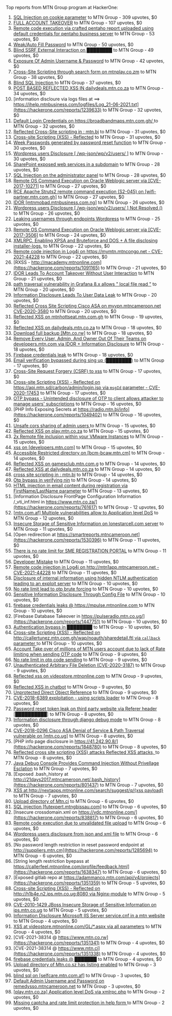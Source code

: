 Top reports from MTN Group program at HackerOne:

1. [ SQL Injection on cookie parameter](https://hackerone.com/reports/761304) to MTN Group - 309 upvotes, $0
2. [FULL ACCOUNT TAKEOVER](https://hackerone.com/reports/2542372) to MTN Group - 107 upvotes, $0
3. [Remote code execution via crafted pentaho report uploaded using default credentials for pentaho business server](https://hackerone.com/reports/1677047) to MTN Group - 53 upvotes, $0
4. [Weak/Auto Fill Password](https://hackerone.com/reports/817331) to MTN Group - 50 upvotes, $0
5. [Blind SSRF External Interaction on ████████](https://hackerone.com/reports/1220688) to MTN Group - 49 upvotes, $0
6. [Exposure Of Admin Username & Password](https://hackerone.com/reports/1703733) to MTN Group - 42 upvotes, $0
7. [Cross-Site Scripting through search form on mtnplay.co.zm](https://hackerone.com/reports/761573) to MTN Group - 38 upvotes, $0
8. [Blind SQL Injection ](https://hackerone.com/reports/1069531) to MTN Group - 37 upvotes, $0
9. [POST BASED REFLECTED XSS IN dailydeals.mtn.co.za](https://hackerone.com/reports/1451394) to MTN Group - 34 upvotes, $0
10. [information discloure via logs files at ==\> https://ihelp.mtnbusiness.com/logfiles/Log_21-06-2021.txt](https://hackerone.com/reports/1239633) to MTN Group - 32 upvotes, $0
11. [Default Login Credentials on https://broadbandmaps.mtn.com.gh/ ](https://hackerone.com/reports/1297480) to MTN Group - 32 upvotes, $0
12. [Reflected Cross-Site scripting in : mtn.bj](https://hackerone.com/reports/1264832) to MTN Group - 31 upvotes, $0
13. [Cross-site Scripting (XSS) - Reflected](https://hackerone.com/reports/1183336) to MTN Group - 31 upvotes, $0
14. [Week Passwords generated by password reset function](https://hackerone.com/reports/765031) to MTN Group - 30 upvotes, $0
15. [Wordpress users Disclosure [ /wp-json/wp/v2/users/ ]](https://hackerone.com/reports/1735586) to MTN Group - 30 upvotes, $0
16. [SharePoint exposed web services in a  subdomain](https://hackerone.com/reports/761158) to MTN Group - 28 upvotes, $0
17. [SQL Injection on the administrator panel](https://hackerone.com/reports/865436) to MTN Group - 28 upvotes, $0
18. [Remote OS Command Execution on Oracle Weblogic server via [CVE-2017-10271]](https://hackerone.com/reports/810755) to MTN Group - 27 upvotes, $0
19. [RCE Apache Struts2 remote command execution (S2-045) on [wifi-partner.mtn.com.gh]](https://hackerone.com/reports/1070532) to MTN Group - 27 upvotes, $0
20. [IDOR  [mtnmobad.mtnbusiness.com.ng]](https://hackerone.com/reports/1698006) to MTN Group - 26 upvotes, $0
21. [Wordpress users Disclosure [ /wp-json/wp/v2/users/ ]  Not Resolved () ](https://hackerone.com/reports/1784999) to MTN Group - 26 upvotes, $0
22. [Leaking usernames through endpoints Wordpress](https://hackerone.com/reports/1785021) to MTN Group - 25 upvotes, $0
23. [Remote OS Command Execution on Oracle Weblogic server via [CVE-2017-3506]](https://hackerone.com/reports/810778) to MTN Group - 24 upvotes, $0
24. [XMLRPC, Enabling XPSA and Bruteforce and DOS + A file disclosing installer-logs.](https://hackerone.com/reports/865875) to MTN Group - 22 upvotes, $0
25. [Remote code injection in Log4j on  https://mymtn.mtncongo.net - CVE-2021-44228](https://hackerone.com/reports/1425565) to MTN Group - 22 upvotes, $0
26. [RXSS - http://macademy.mtnonline.com](https://hackerone.com/reports/1091165) to MTN Group - 21 upvotes, $0
27. [IDOR Leads To Account Takeover Without User Interaction](https://hackerone.com/reports/1272478) to MTN Group - 21 upvotes, $0
28. [path traversal vulnerability in Grafana 8.x allows " local file read "](https://hackerone.com/reports/1427086) to MTN Group - 20 upvotes, $0
29. [Information Disclosure Leads To User Data Leak](https://hackerone.com/reports/1541660) to MTN Group - 20 upvotes, $0
30. [Reflected Cross Site Scripting Cisco ASA on  myvpn.mtncameroon.net CVE-2020-3580](https://hackerone.com/reports/1247833) to MTN Group - 20 upvotes, $0
31. [Reflected XSS on mtnhottseat.mtn.com.gh](https://hackerone.com/reports/1069527) to MTN Group - 19 upvotes, $0
32. [Reflected XSS on dailydeals.mtn.co.za](https://hackerone.com/reports/1212235) to MTN Group - 18 upvotes, $0
33. [Download full backup  [Mtn.co.rw]](https://hackerone.com/reports/1516520) to MTN Group - 18 upvotes, $0
34. [Remove Every User, Admin, And Owner Out Of Their Teams on developers.mtn.com via IDOR + Information Disclosure](https://hackerone.com/reports/1448550) to MTN Group - 18 upvotes, $0
35. [Firebase credentials leak](https://hackerone.com/reports/1691888) to MTN Group - 18 upvotes, $0
36. [Email verification bypassed during sing up (████████)](https://hackerone.com/reports/1182016) to MTN Group - 17 upvotes, $0
37. [Cross-Site Request Forgery (CSRF) to xss](https://hackerone.com/reports/1183241) to MTN Group - 17 upvotes, $0
38. [Cross-site Scripting (XSS) - Reflected on https://api.mtn.sd/carbon/admin/login.jsp via `msgId` parameter -  CVE-2020-17453](https://hackerone.com/reports/1158823) to MTN Group - 17 upvotes, $0
39. [OTP bypass - Unintended disclosure of OTP to client allows attacker to manage users' subscriptions](https://hackerone.com/reports/777957) to MTN Group - 16 upvotes, $0
40. [PHP Info Exposing Secrets at https://radio.mtn.bj/info](https://hackerone.com/reports/1049402) to MTN Group - 16 upvotes, $0
41. [Unsafe cors sharing of admin users ](https://hackerone.com/reports/772744) to MTN Group - 15 upvotes, $0
42. [Reflected XSS on play.mtn.co.za](https://hackerone.com/reports/1061199) to MTN Group - 15 upvotes, $0
43. [2x Remote file inclusion within your VMware Instances](https://hackerone.com/reports/1069105) to MTN Group - 15 upvotes, $0
44. [xss on [developers.mtn.com]](https://hackerone.com/reports/924851) to MTN Group - 15 upvotes, $0
45. [Accessible Restricted directory on [bcm-bcaw.mtn.cm]](https://hackerone.com/reports/789388) to MTN Group - 14 upvotes, $0
46. [Reflected XSS on gamesclub.mtn.com.g](https://hackerone.com/reports/1069528) to MTN Group - 14 upvotes, $0
47. [Reflected XSS at dailydeals.mtn.co.za](https://hackerone.com/reports/1210921) to MTN Group - 14 upvotes, $0
48. [cross site scripting in : mtn.bj](https://hackerone.com/reports/1264834) to MTN Group - 14 upvotes, $0
49. [Otp  bypass in verifying nin](https://hackerone.com/reports/1314172) to MTN Group - 14 upvotes, $0
50. [HTML injection in email content during registration via FirstName/LastName parameter](https://hackerone.com/reports/1256496) to MTN Group - 13 upvotes, $0
51. [Information Disclosure FrontPage Configuration Information /_vti_inf.html in https://www.mtn.co.za/](https://hackerone.com/reports/761617) to MTN Group - 12 upvotes, $0
52. [[mtn.com.af] Multiple vulnerabilities allow to Application level DoS](https://hackerone.com/reports/946578) to MTN Group - 12 upvotes, $0
53. [Insecure Storage of Sensitive Information on lonestarcell.com server](https://hackerone.com/reports/1482830) to MTN Group - 11 upvotes, $0
54. [Open redirection at https://smartreports.mtncameroon.net](https://hackerone.com/reports/1530396) to MTN Group - 11 upvotes, $0
55. [There is no rate limit for SME REGISTRATION PORTAL](https://hackerone.com/reports/1305766) to MTN Group - 11 upvotes, $0
56. [Developer Mistake](https://hackerone.com/reports/1058135) to MTN Group - 11 upvotes, $0
57. [Remote code injection in Log4j on http://mtn1app.mtncameroon.net  - CVE-2021-44228](https://hackerone.com/reports/1425563) to MTN Group - 11 upvotes, $0
58. [Disclosure of internal information using hidden NTLM authentication leading to an exploit server](https://hackerone.com/reports/853284) to MTN Group - 10 upvotes, $0
59. [No rate limit lead to otp brute forcing](https://hackerone.com/reports/1060541) to MTN Group - 10 upvotes, $0
60. [Sensitive Information Disclosure Through Config File](https://hackerone.com/reports/1397788) to MTN Group - 10 upvotes, $0
61. [firebase credentials leaks @ https://mpulse.mtnonline.com ](https://hackerone.com/reports/1351329) to MTN Group - 10 upvotes, $0
62. [Firebase Database Takeover in https://pulseradio.mtn.co.ug/](https://hackerone.com/reports/1447751) to MTN Group - 10 upvotes, $0
63. [Authentication bypass in ████████](https://hackerone.com/reports/1747146) to MTN Group - 10 upvotes, $0
64. [Cross-site Scripting (XSS) - Reflected on http://callertunez.mtn.com.gh/wap/noauth/sharedetail.ftl via `callback` parameter ](https://hackerone.com/reports/1147176) to MTN Group - 10 upvotes, $0
65. [Account Take over of millions of  MTN users account due to lack of Rate limiting when sending OTP code](https://hackerone.com/reports/761000) to MTN Group - 9 upvotes, $0
66. [No rate limit in otp code sending](https://hackerone.com/reports/1060518) to MTN Group - 9 upvotes, $0
67. [Unauthenticated Arbitrary File Deletion (CVE-2020-3187)](https://hackerone.com/reports/1056611) to MTN Group - 9 upvotes, $0
68. [Reflected xss on videostore.mtnonline.com](https://hackerone.com/reports/1646248) to MTN Group - 9 upvotes, $0
69. [Reflected XSS in chatbot](https://hackerone.com/reports/1735622) to MTN Group - 9 upvotes, $0
70. [Unprotected Direct Object Reference](https://hackerone.com/reports/1536936) to MTN Group - 9 upvotes, $0
71. [CVE-2018-6389 exploitation - using scripts loader](https://hackerone.com/reports/925425) to MTN Group - 8 upvotes, $0
72. [Password reset token leak on third party website via Referer header [██████████]](https://hackerone.com/reports/1320242) to MTN Group - 8 upvotes, $0
73. [Information disclosure through django debug mode](https://hackerone.com/reports/1434276) to MTN Group - 8 upvotes, $0
74. [CVE-2018-0296 Cisco ASA Denial of Service & Path Traversal vulnerable on [mtn.co.ug]](https://hackerone.com/reports/2375666) to MTN Group - 8 upvotes, $0
75. [PHP info page disclosure in https://41.242.90.8/](https://hackerone.com/reports/1848780) to MTN Group - 8 upvotes, $0
76. [Reflected cross site scripting (XSS) attacks Reflected XSS attacks, ](https://hackerone.com/reports/1799197) to MTN Group - 8 upvotes, $0
77. [Java Debug Console Provides Command Injection Without Privellage Esclation](https://hackerone.com/reports/767482) to MTN Group - 7 upvotes, $0
78. [Exposed .bash_history at http://21days2017.mtncameroon.net/.bash_history](https://hackerone.com/reports/801437) to MTN Group - 7 upvotes, $0
79. [XSS at http://nextapps.mtnonline.com/search/suggest/q/{xss payload}](https://hackerone.com/reports/1244722) to MTN Group - 7 upvotes, $0
80. [Upload directory of Mtn.ci](https://hackerone.com/reports/762118) to MTN Group - 6 upvotes, $0
81. [SQL injection [futexpert.mtngbissau.com]](https://hackerone.com/reports/924855) to MTN Group - 6 upvotes, $0
82. [Insecure crossdomain.xml on https://vdc.mtnonline.com/](https://hackerone.com/reports/838817) to MTN Group - 6 upvotes, $0
83. [Remote code execution due to unvalidated file upload](https://hackerone.com/reports/1164452) to MTN Group - 6 upvotes, $0
84. [Wordpress users disclosure from json and xml file](https://hackerone.com/reports/1408589) to MTN Group - 6 upvotes, $0
85. [No password length restriction in reset password endpoint at http://suppliers.mtn.cm](https://hackerone.com/reports/1285694) to MTN Group - 6 upvotes, $0
86. [String length restriction byepass at https://callerfeel.mtnonline.com/profile/feedback.html](https://hackerone.com/reports/1638347) to MTN Group - 6 upvotes, $0
87. [Exposed gitlab repo at https://adammanco.mtn.com/api/v4/projects](https://hackerone.com/reports/1351359) to MTN Group - 5 upvotes, $0
88. [Cross-site Scripting (XSS) - Reflected on http://h1b4e.n2.ips.mtn.co.ug:8080 via Nginx-module](https://hackerone.com/reports/1159362) to MTN Group - 5 upvotes, $0
89. [CVE-2010-1429 JBoss Insecure Storage of Sensitive Information on ips.mtn.co.ug](https://hackerone.com/reports/2375659) to MTN Group - 5 upvotes, $0
90. [Information Disclosure Microsoft IIS Server service.cnf in a mtn website](https://hackerone.com/reports/767066) to MTN Group - 4 upvotes, $0
91. [XSS at videostore.mtnonline.com/GL/*.aspx via all parameters](https://hackerone.com/reports/1244731) to MTN Group - 4 upvotes, $0
92. [CVE-2021-38314 @ https://www.mtn.co.rw](https://hackerone.com/reports/1351341) to MTN Group - 4 upvotes, $0
93. [CVE-2021-38314  @ https://www.mtn.ci](https://hackerone.com/reports/1351338) to MTN Group - 4 upvotes, $0
94. [firebase credentials leaks @ ███████](https://hackerone.com/reports/1351326) to MTN Group - 4 upvotes, $0
95. [Upload directory of Mtn.co.sz has listing enabled](https://hackerone.com/reports/760484) to MTN Group - 3 upvotes, $0
96. [blind sql on [selfcare.mtn.com.af]](https://hackerone.com/reports/925007) to MTN Group - 3 upvotes, $0
97. [Default Admin Username and Password on remedysso.mtncameroon.net](https://hackerone.com/reports/1397786) to MTN Group - 3 upvotes, $0
98. [[play.mtn.co.za] Application level DoS via xmlrpc.php](https://hackerone.com/reports/925519) to MTN Group - 2 upvotes, $0
99. [Missing captcha and rate limit protection in help form ](https://hackerone.com/reports/1165223) to MTN Group - 2 upvotes, $0

